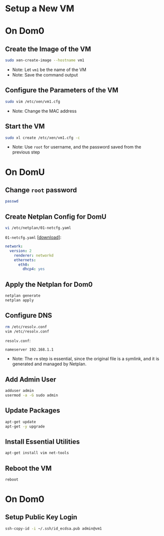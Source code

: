 # Setup a New VM

# On Dom0

## Create the Image of the VM
```sh
sudo xen-create-image --hostname vm1
```
- Note: Let `vm1` be the name of the VM
- Note: Save the command output

## Configure the Parameters of the VM
```sh
sudo vim /etc/xen/vm1.cfg
```
- Note: Change the MAC address

## Start the VM
```sh
sudo xl create /etc/xen/vm1.cfg -c
```
- Note: Use `root` for username, and the password saved from the previous step

# On DomU

## Change `root` password
```sh
passwd
```

## Create Netplan Config for DomU
```sh
vi /etc/netplan/01-netcfg.yaml
```
`01-netcfg.yaml` [[download](01-netcfg.yaml)]:
```yaml
network:
  version: 2
    renderer: networkd
    ethernets:
      eth0:
        dhcp4: yes
```

## Apply the Netplan for Dom0
```sh
netplan generate
netplan apply
```

## Configure DNS
```sh
rm /etc/resolv.conf
vim /etc/resolv.conf
```
`resolv.conf`:
```
nameserver 192.168.1.1
```
- Note: The `rm` step is essential, since the original file is a symlink, and it is generated and managed by Netplan.

## Add Admin User
```sh
adduser admin
usermod -a -G sudo admin
```

## Update Packages
```sh
apt-get update
apt-get -y upgrade
```

## Install Essential Utilities
```sh
apt-get install vim net-tools
```

## Reboot the VM
```sh
reboot
```

# On Dom0

## Setup Public Key Login
```sh
ssh-copy-id -i ~/.ssh/id_ecdsa.pub admin@vm1
```

